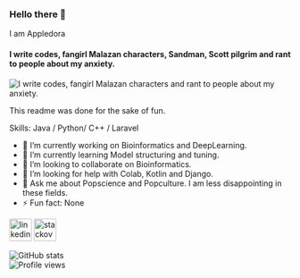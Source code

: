 ### Hello there 👋
I am Appledora
#### I write codes, fangirl Malazan characters, Sandman, Scott pilgrim and rant to people about my anxiety. 
![I write codes, fangirl Malazan characters and rant to people about my anxiety.](https://www.onlysp.com/wp-content/uploads/2015/05/scott_pilgrim_finest_hour_comic_book_cover_wallpaper_011.jpg)

This readme was done for the sake of fun.

Skills: Java / Python/ C++ / Laravel 

- 🔭 I’m currently working on Bioinformatics and DeepLearning.
- 🌱 I’m currently learning Model structuring and tuning.
- 👯 I’m looking to collaborate on Bioinformatics. 
- 🤔 I’m looking for help with Colab, Kotlin and Django. 
- 💬 Ask me about Popscience and Popculture. I am less disappointing in these fields.
- ⚡ Fun fact: None 

 [<img src='https://cdn.jsdelivr.net/npm/simple-icons@3.0.1/icons/linkedin.svg' alt='linkedin' height='40'>](https://www.linkedin.com/in/nazia-tasnim-3b377a190/)  [<img src='https://cdn.jsdelivr.net/npm/simple-icons@3.0.1/icons/stackoverflow.svg' alt='stackoverflow' height='40'>](https://stackoverflow.com/users/https://stackoverflow.com/users/11551168/appledora)  

![GitHub stats](https://github-readme-stats.vercel.app/api?username=appledora&show_icons=true)  
![Profile views](https://gpvc.arturio.dev/appledora)  <br/>
<br>
<!--START_SECTION:waka-->
<!--END_SECTION:waka-->
